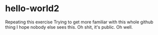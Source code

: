 # hello-world2
Repeating this exercise
Trying to get more familiar with this whole github thing
I hope nobody else sees this.
Oh shit, it's public. Oh well.
